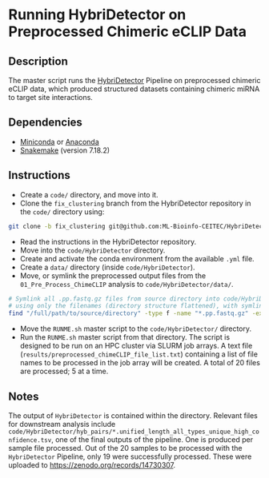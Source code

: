 # Running HybriDetector on Preprocessed Chimeric eCLIP Data

## Description 

The master script runs the [HybriDetector](https://github.com/ML-Bioinfo-CEITEC/HybriDetector/tree/fix_clustering) Pipeline on preprocessed chimeric eCLIP data, which produced structured datasets containing chimeric miRNA to target site interactions. 

## Dependencies

- [Miniconda](https://docs.conda.io/en/latest/miniconda.html) or [Anaconda](https://www.anaconda.com/)
- [Snakemake](https://snakemake.readthedocs.io/en/stable/) (version 7.18.2)

## Instructions

- Create a `code/` directory, and move into it. 
- Clone the `fix_clustering` branch from the HybriDetector repository in the `code/` directory using:
```bash
git clone -b fix_clustering git@github.com:ML-Bioinfo-CEITEC/HybriDetector.git
```
- Read the instructions in the HybriDetector repository.
- Move into the `code/HybriDetector` directory. 
- Create and activate the conda environment from the available `.yml` file. 
- Create a `data/` directory (inside `code/HybriDetector`). 
- Move, or symlink the preprocessed output files from the `01_Pre_Process_ChimeCLIP` analysis to `code/HybriDetector/data/`.
```bash
# Symlink all .pp.fastq.gz files from source directory into code/HybriDetector/data/,
# using only the filenames (directory structure flattened), with symlinks pointing to each file's absolute path.
find "/full/path/to/source/directory" -type f -name "*.pp.fastq.gz" -exec bash -c 'ln -s "$(realpath "$1")" "code/HybriDetector/data/$(basename "$1")"' _ {} \;
```
- Move the `RUNME.sh` master script to the `code/HybriDetector/` directory.
- Run the `RUNME.sh` master script from that directory. The script is designed to be run on an HPC cluster via SLURM job arrays. A text file (`results/preprocessed_chimeCLIP_file_list.txt`) containing a list of file names to be processed in the job array will be created. A total of 20 files are processed; 5 at a time. 

## Notes

The output of `HybriDetector` is contained within the directory. Relevant files for downstream analysis include `code/HybriDetector/hyb_pairs/*.unified_length_all_types_unique_high_confidence.tsv`, one of the final outputs of the pipeline. One is produced per sample file processed. Out of the 20 samples to be processed with the `HybriDetector` Pipeline, only 19 were successfully processed. These were uploaded to https://zenodo.org/records/14730307. 